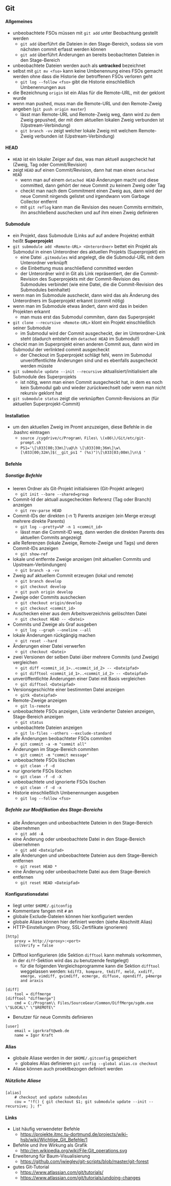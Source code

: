 ## Git

#### Allgemeines

- unbeobachtete FSOs müssen mit `git add` unter Beobachtung gestellt werden
  - `git add` überführt die Dateien in den Stage-Bereich, sodass sie vom nächsten commit erfasst werden können
  - `git add` überführt Änderungen an bereits beobachteten Dateien in den Stage-Bereich
- unbeobachtete Dateien werden auch als **untracked** bezeichnet
- selbst mit `git mv <fso>` kann keine Umbenennung eines FSOs gemacht werden ohne dass die Historie der betroffenen FSOs verloren geht
  - `git log --follow <fso>` gibt die Historie einschließlich Umbenennungen aus
- die Bezeichnung `origin` ist ein Alias für die Remote-URL, mit der geklont wurde
- wenn man pushed, muss man die Remote-URL und den Remote-Zweig angeben (`git push origin master`)
  - lässt man Remote-URL und Remote-Zweig weg, dann wird zu dem Zweig gepushed, der mit dem aktuellen lokalen Zweig verbunden ist (Upstream-Verbindung)
  - `git branch -vv` zeigt welcher lokale Zweig mit welchem Remote-Zweig verbunden ist (Upstream-Verbindung)

#### HEAD

- `HEAD` ist ein lokaler Zeiger auf das, was man aktuell ausgecheckt hat (Zweig, Tag oder Commit/Revision)
- zeigt `HEAD` auf einen Commit/Revision, dann hat man einen `detached HEAD`
  - wenn man auf einem `detached HEAD` Änderungen macht und diese committed, dann gehört der neue Commit zu keinem Zweig oder Tag
  - checkt man nach dem Commitment einen Zweig aus, dann wird der neue Commit nirgends gelistet und irgendwann vom Garbage Collector entfernt
  - mit `git reflog` kann man die Revision des neuen Commits ermitteln, ihn anschließend auschecken und auf ihm einen Zweig definieren

#### Submodule

- ein Projekt, dass Submodule (Links auf auf andere Projekte) enthält heißt **Superprojekt**
- `git submodule add <Remote-URL> <Unterordner>` bettet ein Projekt als Submodul in einen Unterordner des aktuellen Projekts (Superprojekt) ein
  - eine Datei `.gitmodules` wid angelegt, die die Submodul-URL mit dem Unterordner verknüpft
  - die Einbettung muss anschließend committed werden
  - der Unterordner wird in Git als Link repräsentiert, der die Commit-Revision des Superprojekts mit der Commit-Revision des Submodules verbindet (wie eine Datei, die die Commit-Revision des Submodules beinhaltet)
- wenn man im Submodule auscheckt, dann wird das als Änderung des Unterordners im Superprojekt erkannt (commit nötig)
- wenn man im Submodule etwas ändert, dann wird das in beiden Projekten erkannt
  - man muss erst das Submodul commiten, dann das Superprojekt
- `git clone --recursive <Remote-URL>` klont ein Projekt einschließlich seiner Submodule
  - im Submodul wird der Commit ausgecheckt, der im Unterordner-Link steht (dadurch entsteht ein `detached HEAD` im Submodul!)
- checkt man im Superprojekt einen anderen Commit aus, dann wird im Submodul der verlinkted commit ausgecheckt
  - der Checkout im Superprojekt schlägt fehl, wenn im Submodul unveröffentlichte Änderungen sind und es ebenfalls ausgecheckt werden müsste
- `git submodule update --init --recursive` aktualisiert/initialisiert alle Submodule des Superprojekts
  - ist nötig, wenn man einen Commit ausgecheckt hat, in dem es noch kein Submodul gab und wieder zurückwechselt oder wenn man nicht rekursiv geklont hat
- `git submodule status` zeigt die verknüpften Commit-Revisions an (für aktuellen Superprojekt-Commit)

#### Installation

- um den aktuellen Zweig im Promt anzuzeigen, diese Befehle in die .bashrc eintragen
  - `source /cygdrive/c/Program\ Files\ \(x86\)/Git/etc/git-prompt.sh`
  - `PS1='\[\033[00;33m\]\u@\h \[\033[00;36m\]\w\[\033[00;32m\]$(__git_ps1 " (%s)")\[\033[03;00m\]\n\$ '`

#### Befehle

##### Sonstige Befehle

- leeren Ordner als Git-Projekt initialisieren (Git-Projekt anlegen)
  - `git init --bare --shared=group`
- Commit-Id der aktuall ausgecheckten Referenz (Tag oder Branch) anzeigen
  - `git rev-parse HEAD`
- Commit-IDs der direkten (-n 1) Parents anzeigen (ein Merge erzeugt mehrere direkte Parents)
  - `git log --pretty=%P -n 1 <commit_id>`
  - lässt man die Commit-ID weg, dann werden die direkten Parents des aktuellen Commits angezeigt
- alle Referenzen (lokale Zweige, Remote-Zweige und Tags) und deren Commit-IDs anzeigen
  - `git show-ref`
- lokale und entfernte Zweige anzeigen (mit aktuellen Commits und Upstream-Verbindungen)
  - `git branch -a -vv`
- Zweig auf aktuellem Commit erzeugen (lokal und remote)
  - `git branch develop`
  - `git checkout develop`
  - `git push origin develop`
- Zweige oder Commits auschecken
  - `git checkout origin/develop`
  - `git checkout <commit_id>`
- Auschecken einer aus dem Arbeitsverzeichnis gelöschten Datei
  - `git checkout HEAD -- <Datei>`
- Commits und Zweige als Graf ausgeben
  - `git log --graph --oneline --all`
- lokale Änderungen rückgängig machen
  - `git reset --hard`
- Änderungen einer Datei verwerfen
  - `git checkout <Datei>`
- zwei Versionen der selben Datei über mehrere Commits (und Zweige) vergleichen
  - `git diff <commit_id_1>..<commit_id_2> -- <Dateipfad>`
  - `git difftool <commit_id_1>..<commit_id_2> -- <Dateipfad>`
- unveröffentlichte Änderungen einer Datei mit Basis vergleichen
  - `git difftool <Dateipfad>`
- Versionsgeschichte einer bestimmten Datei anzeigen
  - `gitk <Dateipfad>`
- Remote-Zweige anzeigen
  - `git ls-remote`
- unbeobachtete FSOs anzeigen, Liste veränderter Dateien anzeigen, Stage-Bereich anzeigen
  - `git status`
- unbeobachtete Dateien anzeigen
  - `git ls-files --others --exclude-standard`
- alle Änderungen beobachteter FSOs commiten
  - `git commit -a -m "commit all"`
- Änderungen im Stage-Bereich commiten
  - `git commit -m "commit message"`
- unbeobachtete FSOs löschen
  - `git clean -f -d`
- nur ignorierte FSOs löschen
  - `git clean -f -d -X`
- unbeobachtete und ignorierte FSOs löschen
  - `git clean -f -d -x`
- Historie einschließlich Umbenennungen ausgeben
  - `git log --follow <fso>`

##### Befehle zur Modifikation des Stage-Bereichs
- alle Änderungen und unbeobachtete Dateien in den Stage-Bereich übernehmen
  - `git add -A`
- eine Änderung oder unbeobachtete Datei in den Stage-Bereich übernehmen
  - `git add <Dateipfad>`
- alle Änderungen und unbeobachtete Dateien aus dem Stage-Bereich entfernen
  - `git reset HEAD *`
- eine Änderung oder unbeobachtete Datei aus dem Stage-Bereich entfernen
  - `git reset HEAD <Dateipfad>`

#### Konfigurationsdatei

- liegt unter `$HOME/.gitconfig`
- Kommentare fangen mit `#` an
- globale Exclude-Dateien können hier konfiguriert werden
- globale Aliase können hier definiert werden (siehe Abschnitt Alias)
- HTTP-Einstellungen (Proxy, SSL-Zertifikate ignorieren)
```
[http]
	proxy = http://<proxy>:<port>
	sslVerify = false
```
- Difftool konfigurieren (die Sektion `difftool` kann mehmals vorkommen, in der `diff`-Sektion wird das zu benutzende festgelegt)
  - für die folgenden Vergleichsprogramme kann die Sektion `difftool` weggelassen werden: `kdiff3, kompare, tkdiff, meld, xxdiff, emerge, vimdiff, gvimdiff, ecmerge, diffuse, opendiff, p4merge and araxis`
```
[diff]
	tool = diffmerge
[difftool "diffmerge"]
	cmd = C:/Program\\ Files/SourceGear/Common/DiffMerge/sgdm.exe \"$LOCAL\" \"$REMOTE\"
```
- Benutzer für neue Commits definieren
```
[user]
	email = igorkraft@web.de
	name = Igor Kraft
```
#### Alias

- globale Aliase werden in der `$HOME/.gitconfig` gespeichert
  - globales Alias definieren `git config --global alias.co checkout`
- Aliase können auch proektbezogen definiert werden

##### Nützliche Aliase
```
[alias]
	# checkout and update submodules
	cou = "!f() { git checkout $1; git submodule update --init --recursive; }; f"
```

#### Links

- List häufig verwendeter Befehle
  - https://projekte.itmc.tu-dortmund.de/projects/wiki-hsb/wiki/Wichtige_Git_Befehle/1
- Befehle und ihre Wirkung als Grafik
  - http://en.wikipedia.org/wiki/File:Git_operations.svg
- Erweiterung für Baum-Visualisierung
  - https://github.com/jwiegley/git-scripts/blob/master/git-forest
- gutes Git-Tutorial
  - https://www.atlassian.com/git/tutorials/
  - https://www.atlassian.com/git/tutorials/undoing-changes
